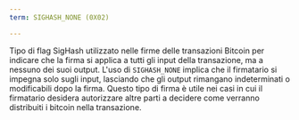 ```yaml
---
term: SIGHASH_NONE (0X02)

---
```

Tipo di flag SigHash utilizzato nelle firme delle transazioni Bitcoin per indicare che la firma si applica a tutti gli input della transazione, ma a nessuno dei suoi output. L'uso di `SIGHASH_NONE` implica che il firmatario si impegna solo sugli input, lasciando che gli output rimangano indeterminati o modificabili dopo la firma. Questo tipo di firma è utile nei casi in cui il firmatario desidera autorizzare altre parti a decidere come verranno distribuiti i bitcoin nella transazione.